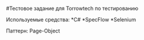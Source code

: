 ﻿#Тестовое задание для Torrowtech по тестированию

Используемые средства:
*C#
*SpecFlow
*Selenium

Паттерн: Page-Object